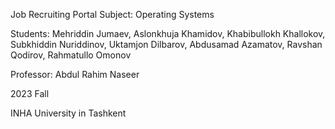Job Recruiting Portal
Subject: Operating Systems

Students: Mehriddin Jumaev, Aslonkhuja Khamidov, Khabibullokh Khallokov, Subkhiddin Nuriddinov, Uktamjon Dilbarov, Abdusamad Azamatov, Ravshan Qodirov, Rahmatullo Omonov

Professor: Abdul Rahim Naseer

2023 Fall 

INHA University in Tashkent
